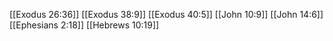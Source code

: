 [[Exodus 26:36]]
[[Exodus 38:9]]
[[Exodus 40:5]]
[[John 10:9]]
[[John 14:6]]
[[Ephesians 2:18]]
[[Hebrews 10:19]]
